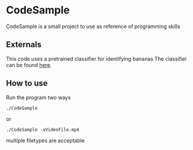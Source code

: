 # CodeSample

CodeSample is a small project to use as reference of programming skills

## Externals

This code uses a pretrained classifier for identifying bananas
The classifier can be found [here](https://github.com/mrnugget/opencv-haar-classifier-training/blob/master/trained_classifiers/banana_classifier.xml).

## How to use

Run the program two ways

```
./CodeSample
```
or
```
./CodeSample -aVideoFile.mp4
```
multiple filetypes are acceptable
